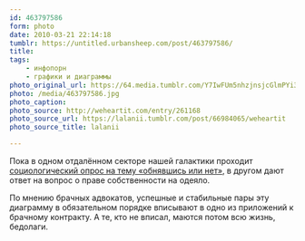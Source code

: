 ```yaml
---
id: 463797586
form: photo
date: 2010-03-21 22:14:18
tumblr: https://untitled.urbansheep.com/post/463797586/
title:
tags:
    - инфопорн
    - графики и диаграммы
photo_original_url: https://64.media.tumblr.com/Y7IwFUm5nhzjnsjcGlmPYi31o1_500.jpg
photo: /media/463797586.jpg
photo_caption: 
photo_source: http://weheartit.com/entry/261168
photo_source_url: https://lalanii.tumblr.com/post/66984065/weheartit
photo_source_title: lalanii

---
```


<p>Пока в одном отдалённом секторе нашей галактики проходит <a href="http://ff.im/hNvKW">социологический опрос на тему «обнявшись или нет»</a>, в другом дают ответ на вопрос о праве собственности на одеяло.</p>

<p>По мнению брачных адвокатов, успешные и стабильные пары эту диаграмму в обязательном порядке вписывают в одно из приложений к брачному контракту. А те, кто не вписал, маются потом всю жизнь, бедолаги.</p>
